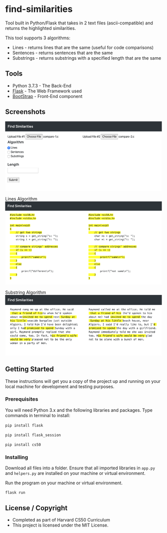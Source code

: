 # find-similarities

Tool built in Python/Flask that takes in 2 text files (ascii-compatible) and returns the highlighted similarities.

This tool supports 3 algorithms:
* Lines - returns lines that are the same (useful for code comparisons)
* Sentences - returns sentences that are the same
* Substrings - returns substrings with a specified length that are the same

## Tools 

* Python 3.7.3 - The Back-End
* [Flask](http://flask.palletsprojects.com/en/1.1.x/) - The Web Framework used
* [BootStrap](https://getbootstrap.com/) - Front-End component 

## Screenshots

![image1](image1.png)

Lines Algorithm
![image2](image3.png)

Substring Algorithm
![image3](image2.png)

## Getting Started

These instructions will get you a copy of the project up and running on your local machine for development and testing purposes. 

### Prerequisites

You will need Python 3.x and the following libraries and packages. Type commands in terminal to install:

`pip install flask`

`pip install flask_session`

`pip install cs50`

### Installing

Download all files into a folder. Ensure that all imported libraries in `app.py` and `helpers.py` are 
installed on your machine or virtual environment.

Run the program on your machine or virtual environment.

```
flask run
```

## License / Copyright

* Completed as part of Harvard CS50 Curriculum
* This project is licensed under the MIT License.
